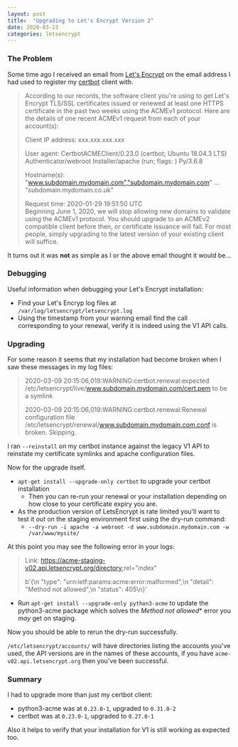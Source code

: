 ```yaml
---
layout: post
title:  "Upgrading to Let's Encrypt Version 2"
date: 2020-03-23
categories: letsencrypt
---
```


### The Problem
Some time ago I received an email from [Let's Encrypt](https://letsencrypt.org/) on the email address I had used to register my [certbot](https://certbot.eff.org/) client with.  

> According to our records, the software client you're using to get Let's
Encrypt TLS/SSL certificates issued or renewed at least one HTTPS certificate
in the past two weeks using the ACMEv1 protocol. Here are the details of one
recent ACMEv1 request from each of your account(s):
>
> Client IP address:  xxx.xxx.xxx.xxx  
>
> User agent:  CertbotACMEClient/0.23.0 (certbot; Ubuntu 18.04.3 LTS) Authenticator/webroot Installer/apache (run; flags: ) Py/3.6.8
>
> Hostname(s):  "www.subdomain.mydomain.com","subdomain.mydomain.com" ... "subdomain.mydomain.co.uk"
> 
> Request time:  2020-01-29 19:51:50 UTC  
> Beginning June 1, 2020, we will stop allowing new domains to validate using
the ACMEv1 protocol. You should upgrade to an ACMEv2 compatible client before
then, or certificate issuance will fail. For most people, simply upgrading to
the latest version of your existing client will suffice.

It turns out it was **not** as simple as I or the above email thought it would be...

### Debugging
Useful information when debugging your Let's Encrypt installation:
* Find your Let's Encryp log files at `/var/log/letsencrypt/letsencrypt.log`
* Using the timestamp from your warning email find the call corresponding to your renewal, verify it is indeed using the V1 API calls.


### Upgrading
For some reason it seems that my installation had become broken when I saw these messages in my log files:
> 2020-03-09 20:15:06,019:WARNING:certbot.renewal:expected /etc/letsencrypt/live/www.subdomain.mydomain.com/cert.pem to be a symlink  
> 
> 2020-03-09 20:15:06,019:WARNING:certbot.renewal:Renewal configuration file /etc/letsencrypt/renewal/www.subdomain.mydomain.com.conf is broken. Skipping.  

I ran `--reinstall` on my certbot instance against the legacy V1 API to reinstate my certificate symlinks and apache configuration files.

Now for the upgrade itself.
* `apt-get install --upgrade-only certbot` to upgrade your certbot installation
	* Then you can re-run your renewal or your installation depending on how close to your certificate expiry you are.
* As the production version of LetsEncrypt is rate limited you'll want to test it out on the staging environment first using the dry-run command:
	* `--dry-run -i apache -a webroot -d www.subdomain.mydomain.com -w /var/www/mysite/`

At this point you may see the following error in your logs:
> Link: <https://acme-staging-v02.api.letsencrypt.org/directory>;rel="index"
>
> b'{\n  "type": "urn:ietf:params:acme:error:malformed",\n  "detail": "Method not allowed",\n  "status": 405\n}'

* Run `apt-get install --upgrade-only python3-acme` to update the python3-acme package which solves the *Method not allowed** error you _may_ get on staging.

Now you should be able to rerun the dry-run successfully.  

`/etc/letsencrypt/accounts/` will have directories listing the accounts you've used, the API versions are in the names of these accounts, if you have `acme-v02.api.letsencrypt.org` then you've been successful.

### Summary
I had to upgrade more than just my certbot client:
* python3-acme was at `0.23.0-1`, upgraded to `0.31.0-2`
* certbot was at `0.23.0-1`, upgraded to `0.27.0-1`

Also it helps to verify that your installation for V1 is still working as expected too.  